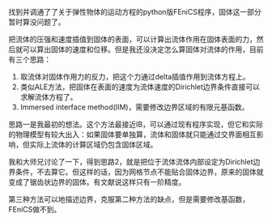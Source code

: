 找到并调通了了关于弹性物体的运动方程的python版FEniCS程序，固体这一部分暂时算没问题了。

把流体的压强和速度插值到固体的表面，可以计算出流体作用在固体表面的力，然后就可以算出固体的速度和位移。但是我还没决定怎么算固体对流体的作用，目前有三个思路：

1. 取流体对固体作用力的反力，把这个力通过delta插值作用到流体方程上。
2. 类似ALE方法，把固体在表面的速度为流体速度的Dirichlet边界条件直接可以求解流体方程了。
3. Immersed interface method(IIM)，需要修改边界区域的有限元基函数。

思路一是我最初的想法。这个方法最接近IB，可以通过现有程序实现，但它和实际的物理模型有较大出入：如果固体要单独算，流体和固体就只能通过交界面相互影响，但实际上流体的计算区域仍包含固体区域。

我和大师兄讨论了一下，得到思路2，就是把位于流体流体内部设定为Dirichlet边界条件，不去算它。但这样的话，因为网格节点不能贴合固体边界，原来的固体就变成了锯齿状边界的固体。有文献说这样只有一阶精度。

第三种方法可以地描述边界，克服第二种方法的缺点，但是需要修改基函数，FEniCS做不到。












